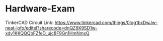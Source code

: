 # Hardware-Exam

TinkerCAD Circuit Link: https://www.tinkercad.com/things/0log1bxDwJw-neat-jofo/editel?sharecode=dnQZ9X9SD1w-xdv1KKQQQbFZfeD_ujc8F9Gn1HmNmxQ
